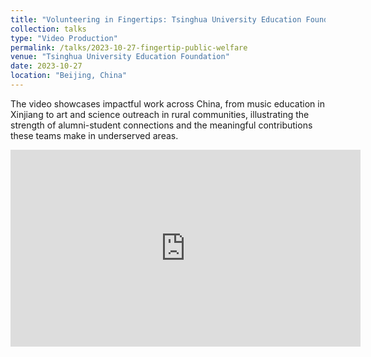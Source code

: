 ```yaml
---
title: "Volunteering in Fingertips: Tsinghua University Education Foundation's Support for Summer Social Practice Teams"
collection: talks
type: "Video Production"
permalink: /talks/2023-10-27-fingertip-public-welfare
venue: "Tsinghua University Education Foundation"
date: 2023-10-27
location: "Beijing, China"
---
```

The video showcases impactful work across China, from music education in Xinjiang to art and science outreach in rural communities, illustrating the strength of alumni-student connections and the meaningful contributions these teams make in underserved areas.
<iframe src="https://v.cic.tsinghua.edu.cn/vod/video/4/b/542327.mp4" width="560" height="315" frameborder="0" allowfullscreen></iframe>





